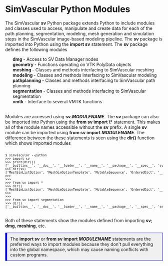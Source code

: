 # SimVascular Python Modules

The SimVascular **sv** Python package extends Python to include modules and classes used to access, manipulate and create
data for each of the path planning, segmentation, modeling, mesh generation and simulation steps in the SimVascular
image-based modeling pipeline. The <b>sv</b> package is imported into Python using the <b>import sv</b> statement.
The **sv** package defines the following modules

<ul style="list-style-type:none;">
  <li> <b> dmg </b> - Access to SV Data Manager nodes </li>
  <li> <b> geometry </b> - Functions operating on VTK PolyData objects </li>
  <li> <b> meshing </b> - Classes and methods interfacing to SimVascular meshing </li>
  <li> <b> modeling </b> - Classes and methods interfacing to SimVascular modeling </li>
  <li> <b> pathplanning </b> - Classes and methods interfacing to SimVascular path planning </li>
  <li> <b> segmentation </b> - Classes and methods interfacing to SimVascular segmentation </li>
  <li> <b> vmtk </b> - Interface to several VMTK functions </li>
</ul>

<br>
Modules are accessed using <b>sv.<i>MODULENAME</i></b>. The <b>sv</b> package can also be imported into Python using the 
<b>from sv import \*</b> statement. This makes all of the module names accessible without the <b>sv</b> prefix. A single <b>sv</b> 
module can be imported using <b>from sv import <i>MODULENAME</i></b>. The difference between the these statements is seen using 
the <b>dir()</b> function which shows imported modules

<pre>
<div style="font-size:10px; height: auto; overflow: visible;">
$ simvascular --python
>>> import sv
>>> print(dir())
['__builtins__', '__doc__', '__loader__', '__name__', '__package__', '__spec__', 'sv']
>>> dir(sv)
['MeshSimListOption', 'MeshSimOptionTemplate', 'MutableSequence', 'OrderedDict', '__builtins__', '__cached__', '__doc__', '__file__', '__loader__', '__name__', '__package__', '__path__', '__spec__', 'ctypes', 'dmg', 'ext', 'geometry', 'image', 'load_module', 'mesh_utils', 'meshing', 'meshsim_options', 'meshsim_plugin', 'modeling', 'parasolid_plugin', 'pathplanning', 'project', 'python_api_lib', 'repository', 'seg_lib', 'segmentation', 'solid_occt', 'sys', 'vmtk']
>>>
>>>
>>> from sv import *
>>> dir()
['MeshSimListOption', 'MeshSimOptionTemplate', 'MutableSequence', 'OrderedDict', '__builtins__', '__doc__', '__loader__', '__name__', '__package__', '__spec__', 'ctypes', 'dmg', 'ext', 'geometry', 'image', 'load_module', 'mesh_utils', 'meshing', 'meshsim_options', 'meshsim_plugin', 'modeling', 'parasolid_plugin', 'pathplanning', 'project', 'python_api_lib', 'repository', 'seg_lib', 'segmentation', 'solid_occt', 'sv', 'sys', 'vmtk']
>>> 
>>>
>>> from sv import segmentation
>>> dir()
['__builtins__', '__doc__', '__loader__', '__name__', '__package__', '__spec__', 'segmentation']
</div>
</pre>

Both of these statements show the modules defined from importing <b>sv</b>; <b>dmg</b>, <b>meshing</b>, etc.
<br>

<div style="background-color: #F0F0F0; padding: 10px; border: 1px solid #0000e6; border-left: 6px solid #0000e6">
The <b>import sv</b> or <b>from sv import <i>MODULENAME</i></b> statements are the preferred ways to import modules because they don't pull 
everything into the global namespace, which may cause naming conflicts with custom programs. 
</div>
